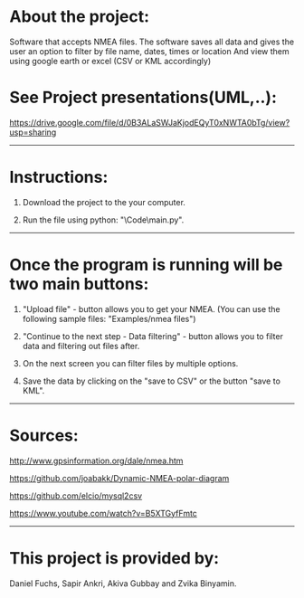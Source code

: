 About the project:
=============
Software that accepts NMEA files.
The software saves all data and gives the user an option to filter by file name, dates, times or location
And view them using google earth or excel (CSV or KML accordingly)


See Project presentations(UML,..):
=============
https://drive.google.com/file/d/0B3ALaSWJaKjodEQyT0xNWTA0bTg/view?usp=sharing 

----------

Instructions:
=============

1. Download the project to the your computer.

2. Run the file using python: "\Code\main.py".

----------

Once the program is running will be two main buttons:
=============

1. "Upload file" - button allows you to get your NMEA.
(You can use the following sample files: "Examples/nmea files")

2. "Continue to the next step - Data filtering" - button allows you to filter data and filtering out files after.

3. On the next screen you can filter files by multiple options.

4. Save the data by clicking on the "save to CSV" or the button "save to KML".


----------
Sources:
=============

http://www.gpsinformation.org/dale/nmea.htm

https://github.com/joabakk/Dynamic-NMEA-polar-diagram 

https://github.com/elcio/mysql2csv 

https://www.youtube.com/watch?v=B5XTGyfFmtc 

----------

This project is provided by:
=============

Daniel Fuchs, Sapir Ankri, Akiva Gubbay and Zvika Binyamin.



